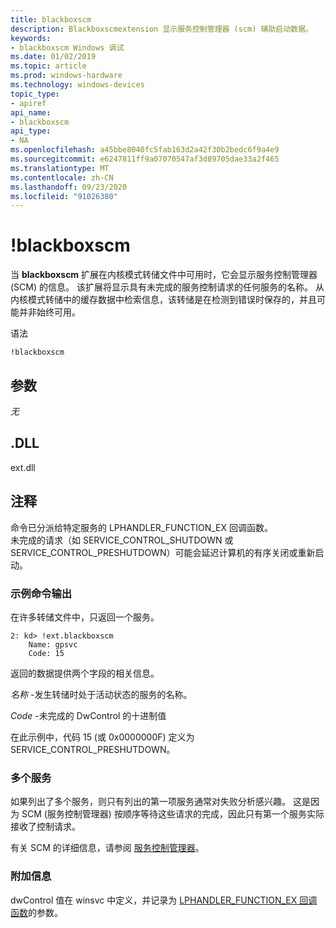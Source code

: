 ```yaml
---
title: blackboxscm
description: Blackboxscmextension 显示服务控制管理器 (scm) 辅助启动数据。
keywords:
- blackboxscm Windows 调试
ms.date: 01/02/2019
ms.topic: article
ms.prod: windows-hardware
ms.technology: windows-devices
topic_type:
- apiref
api_name:
- blackboxscm
api_type:
- NA
ms.openlocfilehash: a45bbe8040fc5fab163d2a42f30b2bedc6f9a4e9
ms.sourcegitcommit: e6247811ff9a07070547af3d89705dae33a2f465
ms.translationtype: MT
ms.contentlocale: zh-CN
ms.lasthandoff: 09/23/2020
ms.locfileid: "91026380"
---
```

# <a name="blackboxscm"></a>!blackboxscm

当 **blackboxscm** 扩展在内核模式转储文件中可用时，它会显示服务控制管理器 (SCM) 的信息。 该扩展将显示具有未完成的服务控制请求的任何服务的名称。    从内核模式转储中的缓存数据中检索信息，该转储是在检测到错误时保存的，并且可能并非始终可用。


语法

```dbgcmd
!blackboxscm  
```

## <a name="span-idparametersspanparameters"></a><span id="Parameters"></span>参数

*无*   


## <a name="span-iddllspanspan-iddllspandll"></a><span id="DLL"></span><span id="dll"></span>.DLL

ext.dll


## <a name="span-idremarksspanremarks"></a><span id="Remarks"></span>注释

命令已分派给特定服务的 LPHANDLER_FUNCTION_EX 回调函数。  
未完成的请求（如 SERVICE_CONTROL_SHUTDOWN 或 SERVICE_CONTROL_PRESHUTDOWN）可能会延迟计算机的有序关闭或重新启动。

### <a name="example-command-output"></a>示例命令输出 

在许多转储文件中，只返回一个服务。

```dbgcmd
2: kd> !ext.blackboxscm
    Name: gpsvc
    Code: 15
```

返回的数据提供两个字段的相关信息。

*名称* -发生转储时处于活动状态的服务的名称。

*Code* -未完成的 DwControl 的十进制值

在此示例中，代码 15 (或 0x0000000F) 定义为 SERVICE_CONTROL_PRESHUTDOWN。


### <a name="multiple-services"></a>多个服务

如果列出了多个服务，则只有列出的第一项服务通常对失败分析感兴趣。  这是因为 SCM (服务控制管理器) 按顺序等待这些请求的完成，因此只有第一个服务实际接收了控制请求。

有关 SCM 的详细信息，请参阅 [服务控制管理器](/windows/desktop/Services/service-control-manager)。


### <a name="span-idadditional_informationspanadditional-information"></a><span id="Additional_Information"></span>附加信息

dwControl 值在 winsvc 中定义，并记录为 [LPHANDLER_FUNCTION_EX 回调函数](/windows/win32/api/winsvc/nc-winsvc-lphandler_function_ex#parameters)的参数。

 